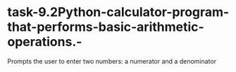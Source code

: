 # task-9.2Python-calculator-program-that-performs-basic-arithmetic-operations.-
Prompts the user to enter two numbers: a numerator and a denominator

